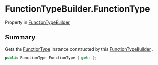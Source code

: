 # FunctionTypeBuilder.FunctionType

Property in [FunctionTypeBuilder](/docs/api/csharp/yarn.compiler.functiontypebuilder.md)

## Summary


Gets the  [FunctionType](yarn.compiler.functiontypebuilder.functiontype.md)  instance constructed by this
[FunctionTypeBuilder](yarn.compiler.functiontypebuilder.md) .


```csharp
public FunctionType FunctionType { get; };
```

